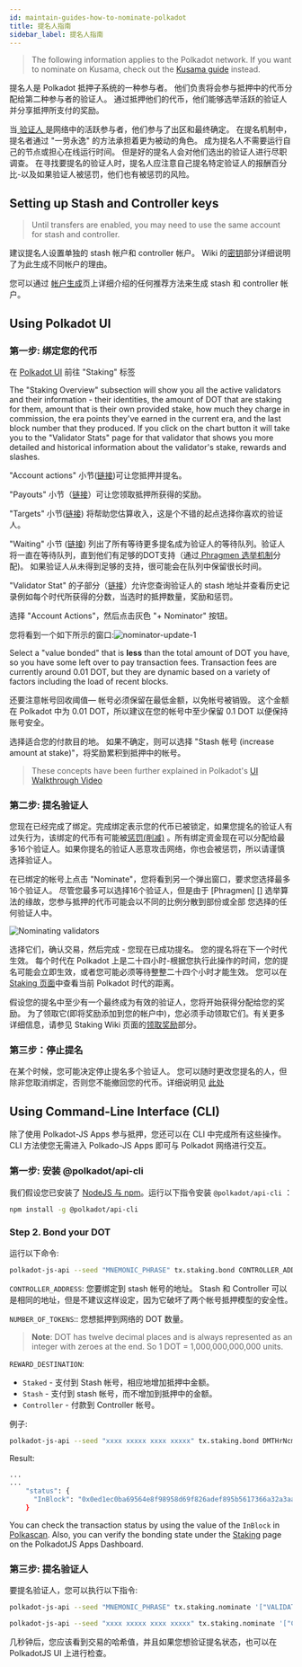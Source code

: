 ```yaml
---
id: maintain-guides-how-to-nominate-polkadot
title: 提名人指南
sidebar_label: 提名人指南
---
```


> The following information applies to the Polkadot network. If you want to nominate on Kusama, check out the [Kusama guide](mirror-maintain-guides-how-to-nominate-kusama) instead.

提名人是 Polkadot 抵押子系统的一种参与者。 他们负责将会参与抵押中的代币分配给第二种参与者的验证人。 通过抵押他们的代币，他们能够选举活跃的验证人并分享抵押所支付的奖励。

当[ 验证人 ][]是网络中的活跃参与者，他们参与了出区和最终确定。 在提名机制中，提名者通过 "一劳永逸" 的方法承担着更为被动的角色。 成为提名人不需要运行自己的节点或担心在线运行时间。 但是好的提名人会对他们选出的验证人进行尽职调查。 在寻找要提名的验证人时，提名人应注意自己提名特定验证人的报酬百分比-以及如果验证人被惩罚，他们也有被惩罚的风险。

## Setting up Stash and Controller keys

> Until transfers are enabled, you may need to use the same account for stash and controller.

建议提名人设置单独的 stash 帐户和 controller 帐户。 Wiki 的[密钥][]部分详细说明了为此生成不同帐户的理由。

您可以通过 [帐户生成][]页上详细介绍的任何推荐方法来生成 stash 和 controller 帐户。

## Using Polkadot UI

### 第一步: 绑定您的代币

在 [Polkadot UI](https://polkadot.js.org/apps) 前往 "Staking" 标签

The "Staking Overview" subsection will show you all the active validators and their information - their identities, the amount of DOT that are staking for them, amount that is their own provided stake, how much they charge in commission, the era points they've earned in the current era, and the last block number that they produced. If you click on the chart button it will take you to the "Validator Stats" page for that validator that shows you more detailed and historical information about the validator's stake, rewards and slashes.

"Account actions" 小节([链接](https://polkadot.js.org/apps/#/staking/actions))可让您抵押并提名。

"Payouts" 小节（[链接](https://polkadot.js.org/apps/#/staking/payouts)）可让您领取抵押所获得的奖励。

"Targets" 小节([链接](https://polkadot.js.org/apps/#/staking/targets)) 将帮助您估算收入，这是个不错的起点选择你喜欢的验证人。

"Waiting" 小节 ([链接](https://polkadot.js.org/apps/#/staking/waiting)) 列出了所有等待更多提名成为验证人的等待队列。验证人将一直在等待队列，直到他们有足够的DOT支持（通过[ Phragmen 选举机制](https://wiki.polkadot.network/docs/en/learn-phragmen)分配)。 如果验证人从未得到足够的支持，很可能会在队列中保留很长时间。

"Validator Stat" 的子部分（[链接](https://polkadot.js.org/apps/#/staking/query)）允许您查询验证人的 stash 地址并查看历史记录例如每个时代所获得的分数，当选时的抵押数量，奖励和惩罚。

选择 "Account Actions"，然后点击灰色 "+ Nominator" 按钮。

您将看到一个如下所示的窗口:![nominator-update-1](assets/nominator-update-1.png)

Select a "value bonded" that is **less** than the total amount of DOT you have, so you have some left over to pay transaction fees. Transaction fees are currently around 0.01 DOT, but they are dynamic based on a variety of factors including the load of recent blocks.

还要注意帐号回收阈值— 帐号必须保留在最低金额，以免帐号被销毁。 这个金额在 Polkadot 中为 0.01 DOT，所以建议在您的帐号中至少保留 0.1 DOT 以便保持账号安全。

选择适合您的付款目的地。 如果不确定，则可以选择 "Stash 帐号 (increase amount at stake)"，将奖励累积到抵押中的帐号。

> These concepts have been further explained in Polkadot's [UI Walkthrough Video](https://www.youtube.com/watch?v=mNStMPZjiHM&list=PLOyWqupZ-WGuAuS00rK-pebTMAOxW41W8)

### 第二步: 提名验证人

您现在已经完成了绑定。完成绑定表示您的代币已被锁定，如果您提名的验证人有过失行为，该绑定的代币有可能被[惩罚(削减)](learn-staking#slashing) 。所有绑定资金现在可以分配给最多16个验证人。如果你提名的验证人恶意攻击网络，你也会被惩罚，所以请谨慎选择验证人。

在已绑定的帐号上点击 "Nominate"，您将看到另一个弹出窗口，要求您选择最多16个验证人。 尽管您最多可以选择16个验证人，但是由于 \[Phragmen\] \[\] 选举算法的缘故，您参与抵押的代币可能会以不同的比例分散到部份或全部 您选择的任何验证人中。

![Nominating validators](/img/NPoS/nominate.png)

选择它们，确认交易，然后完成 - 您现在已成功提名。 您的提名将在下一个时代生效。 每个时代在 Polkadot 上是二十四小时-根据您执行此操作的时间，您的提名可能会立即生效，或者您可能必须等待整整二十四个小时才能生效。 您可以在[ Staking 页面](https://polkadot.js.org/apps/#/staking)中查看当前 Polkadot 时代的距离。

假设您的提名中至少有一个最终成为有效的验证人，您将开始获得分配给您的奖励。 为了领取它(即将奖励添加到您的帐户中)，您必须手动领取它们。有关更多详细信息，请参见 Staking Wiki 页面的[领取奖励](learn-staking#claiming-rewards)部分。

### 第三步：停止提名

在某个时候，您可能决定停止提名多个验证人。 您可以随时更改您提名的人，但除非您取消绑定，否则您不能撤回您的代币。详细说明见 [此处](maintain-guides-how-to-unbond)

## Using Command-Line Interface (CLI)

除了使用 Polkadot-JS Apps 参与抵押，您还可以在 CLI 中完成所有这些操作。 CLI 方法使您无需进入 Polkado-JS Apps 即可与 Polkadot 网络进行交互。

### 第一步: 安装 @polkadot/api-cli

我们假设您已安装了 [NodeJS 与 npm](https://nodejs.org)。运行以下指令安装 `@polkadot/api-cli` ：

```bash
npm install -g @polkadot/api-cli
```

### Step 2. Bond your DOT

运行以下命令:

```bash
polkadot-js-api --seed "MNEMONIC_PHRASE" tx.staking.bond CONTROLLER_ADDRESS NUMBER_OF_TOKENS REWARD_DESTINATION --ws WEBSOCKET_ENDPOINT
```

`CONTROLLER_ADDRESS`: 您要绑定到 stash 帐号的地址。 Stash 和 Controller 可以是相同的地址，但是不建议这样设定，因为它破坏了两个帐号抵押模型的安全性。

`NUMBER_OF_TOKENS`:: 您想抵押到网络的 DOT 数量。

> **Note**: DOT has twelve decimal places and is always represented as an integer with zeroes at the end. So 1 DOT = 1,000,000,000,000 units.

`REWARD_DESTINATION`:

- `Staked` - 支付到 Stash 帐号，相应地增加抵押中金额。
- `Stash` - 支付到 stash 帐号，而不增加到抵押中的金额。
- `Controller` - 付款到 Controller 帐号。

例子:

```bash
polkadot-js-api --seed "xxxx xxxxx xxxx xxxxx" tx.staking.bond DMTHrNcmA8QbqRS4rBq8LXn8ipyczFoNMb1X4cY2WD9tdBX 1000000000000 Staked --ws wss://rpc.polkadot.io
```

Result:

```bash
...
...
    "status": {
      "InBlock": "0x0ed1ec0ba69564e8f98958d69f826adef895b5617366a32a3aa384290e98514e"
    }
```

You can check the transaction status by using the value of the `InBlock` in [Polkascan](https://polkascan.io/polkadot-cc1). Also, you can verify the bonding state under the [Staking](https://polkadot.js.org/apps/#/staking/actions) page on the PolkadotJS Apps Dashboard.

### 第三步: 提名验证人

要提名验证人，您可以执行以下指令:

```bash
polkadot-js-api --seed "MNEMONIC_PHRASE" tx.staking.nominate '["VALIDATOR_ADDRESS"]' --ws WS_ENDPOINT
```

```bash
polkadot-js-api --seed "xxxx xxxxx xxxx xxxxx" tx.staking.nominate '["CmD9vaMYoiKe7HiFnfkftwvhKbxN9bhyjcDrfFRGbifJEG8","E457XaKbj2yTB2URy8N4UuzmyuFRkcdxYs67UvSgVr7HyFb"]' --ws wss://rpc.polkadot.io
```

几秒钟后，您应该看到交易的哈希值，并且如果您想验证提名状态，也可以在 PolkadotJS UI 上进行检查。

[ 验证人 ]: maintain-guides-how-to-validate-kusama
[密钥]: learn-keys#controller-and-stash-keys
[帐户生成]: learn-account-generation
